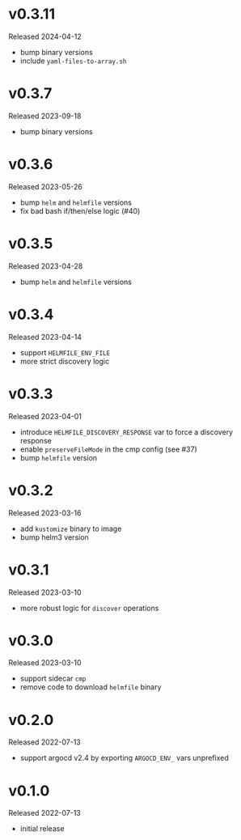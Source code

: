 # v0.3.11

Released 2024-04-12

- bump binary versions
- include `yaml-files-to-array.sh`

# v0.3.7

Released 2023-09-18

- bump binary versions

# v0.3.6

Released 2023-05-26

- bump `helm` and `helmfile` versions
- fix bad bash if/then/else logic (#40)

# v0.3.5

Released 2023-04-28

- bump `helm` and `helmfile` versions

# v0.3.4

Released 2023-04-14

- support `HELMFILE_ENV_FILE`
- more strict discovery logic

# v0.3.3

Released 2023-04-01

- introduce `HELMFILE_DISCOVERY_RESPONSE` var to force a discovery response
- enable `preserveFileMode` in the cmp config (see #37)
- bump `helmfile` version

# v0.3.2

Released 2023-03-16

- add `kustomize` binary to image
- bump helm3 version

# v0.3.1

Released 2023-03-10

- more robust logic for `discover` operations

# v0.3.0

Released 2023-03-10

- support sidecar `cmp`
- remove code to download `helmfile` binary

# v0.2.0

Released 2022-07-13

- support argocd v2.4 by exporting `ARGOCD_ENV_` vars unprefixed

# v0.1.0

Released 2022-07-13

- initial release
